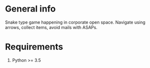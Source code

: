 # General info
Snake type game happening in corporate open space. Navigate using arrows, collect items, avoid mails with ASAPs.

# Requirements
1. Python >= 3.5

